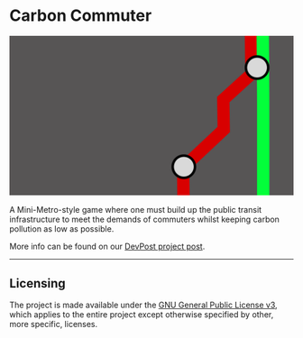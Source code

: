 # Carbon Commuter

![HackTheValleyMainMenu.png](scenes/ui/iamges/HackTheValleyMainMenu.png)

A Mini-Metro-style game where one must build up the public transit infrastructure to meet the demands of commuters 
whilst keeping carbon pollution as low as possible. 

More info can be found on our [DevPost project post](https://devpost.com/software/carbon-commuter).

---

## Licensing
The project is made available under the [GNU General Public License v3](LICENSE), 
which applies to the entire project except otherwise specified by other, more specific, licenses.
